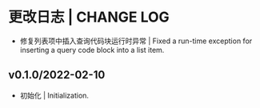 # 更改日志 | CHANGE LOG

- 修复列表项中插入查询代码块运行时异常 | Fixed a run-time exception for inserting a query code block into a list item.

## v0.1.0/2022-02-10

- 初始化 | Initialization.
